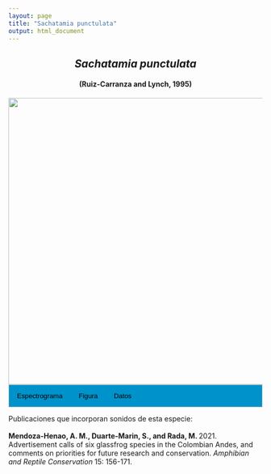 ```yaml
---
layout: page
title: "Sachatamia punctulata"
output: html_document
---
```


<style>
/* Simplified CSS for tabs */
.tab {
  overflow: hidden;
  border: 1px solid #ccc;
  background-color: #0092ca;
}
.tab button {
  background-color: inherit;
  float: left;
  border: none;
  cursor: pointer;
  padding: 14px 16px;
  transition: background-color 0.3s;
}
.tab button:hover {
  background-color: #ddd;
}
.tab button.active {
  background-color: #ccc;
}
.tabcontent {
  display: none;
  padding: 6px 12px;
  border: 1px solid #ccc;
  border-top: none;
}
.audio-container {
  margin-bottom: 10px;
}
body h1 {
  display: none;
}
</style>

<script>
function openTab(evt, tabName) {
  document.querySelectorAll('.tabcontent').forEach(tab => tab.style.display = "none");
  document.querySelectorAll('.tablinks').forEach(link => link.classList.remove('active'));
  document.getElementById(tabName).style.display = "block";
  evt.currentTarget.classList.add('active');
}
</script>

<!-- Species presentation -->
<div style="text-align: center;">
  <h2><i>Sachatamia punctulata</i></h2>
  <h4>(Ruiz-Carranza and Lynch, 1995)</h4>
  <img src="{{ site.baseurl }}/images/especie_Sachatamia_punctulata.png" style="width:15cm;">
</div>

<!-- Tabs section -->
<div class="tab">
  <button class="tablinks" onclick="openTab(event, 'Espectro')">Espectrograma</button>
  <button class="tablinks" onclick="openTab(event, 'fig')">Figura</button>
  <button class="tablinks" onclick="openTab(event, 'tab')">Datos</button>
</div>

<!-- Seccion Espectrograma -->
<div id="Espectro" class="tabcontent" style="text-align: center;">
  <video width="100%" height="auto" controls>
    <source src="{{ site.baseurl }}/Espectrograms/dyna_Sachatamia_punctulata.mp4" type="video/mp4">
    Tu navegador no soporta el elemento de video.
  </video>
</div>

<!-- Seccion Figura -->
<div id="fig" class="tabcontent" style="text-align: center;">
  <img src="{{ site.baseurl }}/images/spec_Sachatamia_punctulata.png" style="width:15cm;">
</div>

<!-- Seccion Datos -->
<div id="tab" class="tabcontent">
  <p>IAVH-CSA-34248 <a href="http://colecciones.humboldt.org.co/rec/sonidos/IAvH-CSA-34248/IAvH-CSA-34248.wav">http://colecciones.humboldt.org.co/rec/sonidos/IAvH-CSA-34248/IAvH-CSA-34248.wav</a>.</p>
  <p>IAVH-CSA-34249 <a href="http://colecciones.humboldt.org.co/rec/sonidos/IAvH-CSA-34249/IAvH-CSA-34249.wav">http://colecciones.humboldt.org.co/rec/sonidos/IAvH-CSA-34249/IAvH-CSA-34249.wav</a>.</p>
  <p>IAVH-CSA-34250 <a href="http://colecciones.humboldt.org.co/rec/sonidos/IAvH-CSA-34250/IAvH-CSA-34250.wav">http://colecciones.humboldt.org.co/rec/sonidos/IAvH-CSA-34250/IAvH-CSA-34250.wav</a>.</p>
</div>

Publicaciones que incorporan sonidos de esta especie:
<br><br>
<strong>Mendoza-Henao, A. M., Duarte-Marin, S., and Rada, M. </strong> 2021. Advertisement calls of six glassfrog species in the Colombian Andes, and comments on priorities for future research and conservation. <i>Amphibian and Reptile Conservation</i> 15: 156-171.
